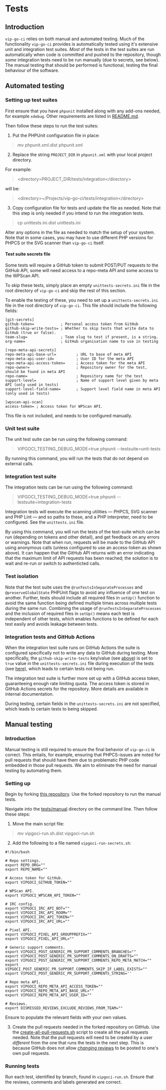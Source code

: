 # Tests

## Introduction 

`vip-go-ci` relies on both manual and automated testing. Much of the functionality `vip-go-ci` provides is automatically tested using it's extensive unit and integration test suites. _Most_ of the tests in the test suites are run automatically when code is committed and pushed to the repository, though _some_ integration tests need to be run manually (due to secrets, see below). The manual testing that should be performed is functional, testing the final behaviour of the software. 

## Automated testing

### Setting up test suites

First ensure that you have `phpunit` installed along with any add-ons needed, for example `xdebug`. Other requirements are listed in [README.md](README.md#system-requirements).

Then follow these steps to run the test suites:

1) Put the PHPUnit configuration file in place:

> mv phpunit.xml.dist phpunit.xml

2) Replace the string `PROJECT_DIR` in `phpunit.xml` with your local project directory.

For example:

> &lt;directory&gt;PROJECT_DIR/tests/integration&lt;/directory&gt;

will be:

> &lt;directory&gt;~/Projects/vip-go-ci/tests/integration&lt;/directory&gt;

3) Copy configuration file for tests and update the file as needed. Note that this step is only needed if you intend to run the integration tests. 

> cp unittests.ini.dist unittests.ini

Alter any options in the file as needed to match the setup of your system. Note that in some cases, you may have to use different PHP versions for PHPCS or the SVG scanner than `vip-go-ci` itself.

#### Test suite secrets file

Some tests will require a GitHub token to submit POST/PUT requests to the GitHub API, some will need access to a repo-meta API and some access to the WPScan API. 

To skip these tests, simply place an empty `unittests-secrets.ini` file in the root directory of `vip-go-ci` and skip the rest of this section. 

To enable the testing of these, you need to set up a `unittests-secrets.ini` file in the root directory of `vip-go-ci`. This file should include the following fields:

```
[git-secrets]
github-token=            ; Personal access token from GitHub
github-skip-write-tests= ; Whether to skip tests that write data to GitHub (true or false).
team-slug=               ; Team slug to test if present, is a string.
org-name=                ; GitHub organisation name to use in testing

[repo-meta-api-secrets]
repo-meta-api-base-url=         ; URL to base of meta API
repo-meta-api-user-id=          ; User ID for the meta API
repo-meta-api-access-token=     ; Access token for the meta API
repo-owner=                     ; Repository owner for the test, should be found in meta API
repo-name=                      ; Repository name for the test
support-level=                  ; Name of support level given by meta API (only used in tests)
support-level-field-name=       ; Support level field name in meta API (only used in tests)

[wpscan-api-scan]
access-token= ; Access token for WPScan API.
```

This file is not included, and needs to be configured manually.

### Unit test suite

The unit test suite can be run using the following command:

> VIPGOCI_TESTING_DEBUG_MODE=true phpunit --testsuite=unit-tests

By running this command, you will run the tests that do not depend on external calls. 

### Integration test suite

The integration tests can be run using the following command:

> VIPGOCI_TESTING_DEBUG_MODE=true phpunit --testsuite=integration-tests

Integration tests will execute the scanning utilities — PHPCS, SVG scanner and PHP Lint — and so paths to these, and a PHP interpreter, need to be configured. See the `unittests.ini` file.

By using this command, you will run the tests of the test-suite which can be run (depending on tokens and other detail), and get feedback on any errors or warnings. Note that when run, requests will be made to the GitHub API using anonymous calls (unless configured to use an access-token as shown above). It can happen that the GitHub API returns with an error indicating that the maximum limit of API requests has been reached; the solution is to wait and re-run or switch to authenticted calls. 

### Test isolation

Note that the test suite uses the `@runTestsInSeparateProcesses` and `@preserveGlobalState` PHPUnit flags to avoid any influence of one test on another. Further, tests should include all required files in `setUp()` function to avoid the same function being defined multiple times across multiple tests during the same run. Combining the usage of `@runTestsInSeparateProcesses` and the inclusion of required files in `setUp()` means each test is independent of other tests, which enables functions to be defined for each test easily and avoids leakage between tests.

### Integration tests and GitHub Actions

When the integration test suite runs on GitHub Actions the suite is configured specifically not to write any data to GitHub during testing. More specifically, the `github-skip-write-tests` key/value (see [above](#test-suite-secrets-file)) is set to `true` value in the `unittests-secrets.ini` file during execution of the tests (see [here](.github/workflows/ci.yml)), which leads to certain tests not being run.

The integration test suite is further more set up with a GitHub access token, guaranteeing enough rate limiting quota. The access token is stored in GitHub Actions secrets for the repository. More details are available in internal documentation.

During testing, certain fields in the `unittests-secrets.ini` are not specified, which leads to certain tests to being skipped.

## Manual testing

### Introduction

Manual testing is still required to ensure the final behavior of `vip-go-ci` is correct. This entails, for example, ensuring that PHPCS-issues are noted for pull requests that should have them due to problematic PHP code embedded in those pull requests.  We aim to eliminate the need for manual testing by automating them.

### Setting up

Begin by forking [this repository](https://github.com/gudmdharalds-a8c/vip-go-ci-manual-testing). Use the forked repository to run the manual tests.

Navigate into the [tests/manual](tests/manual) directory on the command line. Then follow these steps:

1) Move the main script file:

> mv vipgoci-run.sh.dist vipgoci-run.sh

2) Add the following to a file named `vipgoci-run-secrets.sh`:

```
#!/bin/bash

# Repo settings.
export REPO_ORG=""
export REPO_NAME=""

# Access token for GitHub.
export VIPGOCI_GITHUB_TOKEN=""

# WPScan API.
export VIPGOCI_WPSCAN_API_TOKEN=""

# IRC config.
export VIPGOCI_IRC_API_BOT=""
export VIPGOCI_IRC_API_ROOM=""
export VIPGOCI_IRC_API_TOKEN=""
export VIPGOCI_IRC_API_URL=""

# Pixel API.
export VIPGOCI_PIXEL_API_GROUPPREFIX=""
export VIPGOCI_PIXEL_API_URL=""

# Generic support comments.
export VIPGOCI_POST_GENERIC_PR_SUPPORT_COMMENTS_BRANCHES=""
export VIPGOCI_POST_GENERIC_PR_SUPPORT_COMMENTS_ON_DRAFTS=""
export VIPGOCI_POST_GENERIC_PR_SUPPORT_COMMENTS_REPO_META_MATCH=""
export VIPGOCI_POST_GENERIC_PR_SUPPORT_COMMENTS_SKIP_IF_LABEL_EXISTS=""
export VIPGOCI_POST_GENERIC_PR_SUPPORT_COMMENTS_STRING=''

# Repo meta API.
export VIPGOCI_REPO_META_API_ACCESS_TOKEN=""
export VIPGOCI_REPO_META_API_BASE_URL=""
export VIPGOCI_REPO_META_API_USER_ID=""

# Reviews.
export DISMISSED_REVIEWS_EXCLUDE_REVIEWS_FROM_TEAM=""
```

Ensure to populate the relevant fields with your own values.

3) Create the pull requests needed in the forked repository on GitHub. Use the [create-all-pull-requests.sh](tests/manual/create-all-pull-requests.sh) script to create all the pull requests needed. Note that the pull requests will need to be created by a user _different_ from the one that runs the tests in the next step. This is because GitHub does not allow [_changing_ reviews](https://docs.github.com/en/pull-requests/collaborating-with-pull-requests/reviewing-changes-in-pull-requests/reviewing-proposed-changes-in-a-pull-request#submitting-your-review) to be posted to one's own pull requests.

### Running tests

Run each test, identified by branch, found in `vipgoci-run.sh`. Ensure that the reviews, comments and labels generated are correct.
